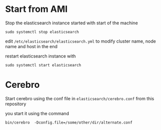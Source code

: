 # Start from AMI
Stop the elasticsearch instance started with start of the machine

`sudo systemctl stop elasticsearch`

edit `/etc/elasticsearch/elasticsearch.yml` to modify cluster name, node name and host in the end

restart elasticsearch instance with

`sudo systemctl start elasticsearch`

# Cerebro
Start cerebro using the conf file in `elasticsearch/cerebro.conf` from this repository


you start it using the command 

`bin/cerebro  -Dconfig.file=/some/other/dir/alternate.conf`